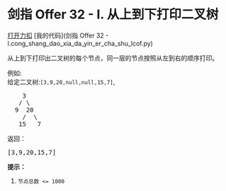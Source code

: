 # 剑指 Offer 32 - I. 从上到下打印二叉树

[打开力扣](https://leetcode.cn/problems/cong-shang-dao-xia-da-yin-er-cha-shu-lcof) [我的代码](剑指 Offer 32 - I.cong_shang_dao_xia_da_yin_er_cha_shu_lcof.py)

从上到下打印出二叉树的每个节点，同一层的节点按照从左到右的顺序打印。



例如:<br>
给定二叉树:<code>[3,9,20,null,null,15,7]</code>,

<pre>    3
   / \
  9  20
    /  \
   15   7
</pre>

返回：

<pre>[3,9,20,15,7]
</pre>



<strong>提示：</strong>

<ol>
	<li><code>节点总数 <= 1000</code></li>
</ol>
